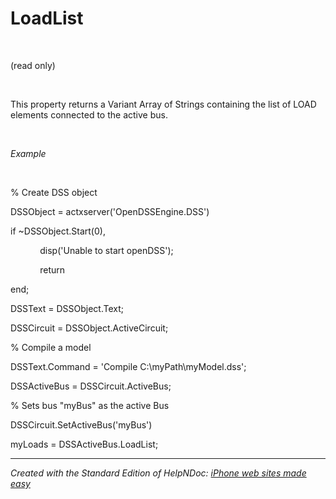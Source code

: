 # LoadList

&nbsp;

(read only)

&nbsp;

This property returns a Variant Array of Strings containing the list of LOAD elements connected to the active bus.&nbsp;

&nbsp;

*Example*

&nbsp;

% Create DSS object

DSSObject = actxserver('OpenDSSEngine.DSS')

if ~DSSObject.Start(0),

&nbsp; &nbsp; &nbsp; &nbsp; &nbsp; &nbsp; disp('Unable to start openDSS');

&nbsp; &nbsp; &nbsp; &nbsp; &nbsp; &nbsp; return

end;

DSSText = DSSObject.Text;

DSSCircuit = DSSObject.ActiveCircuit;

% Compile a model &nbsp; &nbsp;

DSSText.Command = 'Compile C:\\myPath\\myModel.dss';

DSSActiveBus = DSSCircuit.ActiveBus;

% Sets bus "myBus" as the active Bus

DSSCircuit.SetActiveBus('myBus')

myLoads = DSSActiveBus.LoadList;

***
_Created with the Standard Edition of HelpNDoc: [iPhone web sites made easy](<https://www.helpndoc.com/feature-tour/iphone-website-generation>)_
